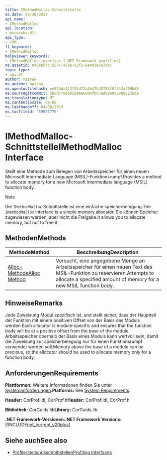 ```yaml
---
title: IMethodMalloc-Schnittstelle
ms.date: 03/30/2017
api_name:
- IMethodMalloc
api_location:
- mscorwks.dll
api_type:
- COM
f1_keywords:
- IMethodMalloc
helpviewer_keywords:
- IMethodMalloc interface [.NET Framework profiling]
ms.assetid: 8c8ab5dc-557c-473a-82f2-6e403eca7dac
topic_type:
- apiref
author: mairaw
ms.author: mairaw
ms.openlocfilehash: ee825da1f3f0fd72a3b47b48783f0f344af99b65
ms.sourcegitcommit: 5b6d778ebb269ee6684fb57ad69a8c28b06235b9
ms.translationtype: MT
ms.contentlocale: de-DE
ms.lasthandoff: 04/08/2019
ms.locfileid: "59077770"
---
```

# <a name="imethodmalloc-interface"></a><span data-ttu-id="44c02-102">IMethodMalloc-Schnittstelle</span><span class="sxs-lookup"><span data-stu-id="44c02-102">IMethodMalloc Interface</span></span>
<span data-ttu-id="44c02-103">Stellt eine Methode zum Belegen von Arbeitsspeicher für einen neuen Microsoft intermediate Language (MSIL)-Funktionsrumpf.</span><span class="sxs-lookup"><span data-stu-id="44c02-103">Provides a method to allocate memory for a new Microsoft intermediate language (MSIL) function body.</span></span>  
  
> [!NOTE]
>  <span data-ttu-id="44c02-104">Die `IMethodMalloc` Schnittstelle ist eine einfache speicherbelegung.</span><span class="sxs-lookup"><span data-stu-id="44c02-104">The `IMethodMalloc` interface is a simple memory allocator.</span></span> <span data-ttu-id="44c02-105">Sie können Speicher zugewiesen werden, aber nicht die Freigabe.</span><span class="sxs-lookup"><span data-stu-id="44c02-105">It allows you to allocate memory, but not to free it.</span></span>  
  
## <a name="methods"></a><span data-ttu-id="44c02-106">Methoden</span><span class="sxs-lookup"><span data-stu-id="44c02-106">Methods</span></span>  
  
|<span data-ttu-id="44c02-107">Methode</span><span class="sxs-lookup"><span data-stu-id="44c02-107">Method</span></span>|<span data-ttu-id="44c02-108">Beschreibung</span><span class="sxs-lookup"><span data-stu-id="44c02-108">Description</span></span>|  
|------------|-----------------|  
|[<span data-ttu-id="44c02-109">Alloc-Methode</span><span class="sxs-lookup"><span data-stu-id="44c02-109">Alloc Method</span></span>](../../../../docs/framework/unmanaged-api/profiling/imethodmalloc-alloc-method.md)|<span data-ttu-id="44c02-110">Versucht, eine angegebene Menge an Arbeitsspeicher für einen neuen Text des MSIL-Funktion zu reservieren.</span><span class="sxs-lookup"><span data-stu-id="44c02-110">Attempts to allocate a specified amount of memory for a new MSIL function body.</span></span>|  
  
## <a name="remarks"></a><span data-ttu-id="44c02-111">Hinweise</span><span class="sxs-lookup"><span data-stu-id="44c02-111">Remarks</span></span>  
 <span data-ttu-id="44c02-112">Jede Zuweisung Modul spezifisch ist, und stellt sicher, dass der Hauptteil der Funktion mit einem positiven Offset von der Basis des Moduls werden.</span><span class="sxs-lookup"><span data-stu-id="44c02-112">Each allocator is module-specific and ensures that the function body will be at a positive offset from the base of the module.</span></span> <span data-ttu-id="44c02-113">Arbeitsspeicher oberhalb der Basis eines Moduls kann wertvoll sein, damit die Zuweisung zur speicherbelegung nur für einen Funktionsrumpf verwendet werden soll.</span><span class="sxs-lookup"><span data-stu-id="44c02-113">Memory above the base of a module can be precious, so the allocator should be used to allocate memory only for a function body.</span></span>  
  
## <a name="requirements"></a><span data-ttu-id="44c02-114">Anforderungen</span><span class="sxs-lookup"><span data-stu-id="44c02-114">Requirements</span></span>  
 <span data-ttu-id="44c02-115">**Plattformen:** Weitere Informationen finden Sie unter [Systemanforderungen](../../../../docs/framework/get-started/system-requirements.md).</span><span class="sxs-lookup"><span data-stu-id="44c02-115">**Platforms:** See [System Requirements](../../../../docs/framework/get-started/system-requirements.md).</span></span>  
  
 <span data-ttu-id="44c02-116">**Header:** CorProf.idl, CorProf.h</span><span class="sxs-lookup"><span data-stu-id="44c02-116">**Header:** CorProf.idl, CorProf.h</span></span>  
  
 <span data-ttu-id="44c02-117">**Bibliothek:** CorGuids.lib</span><span class="sxs-lookup"><span data-stu-id="44c02-117">**Library:** CorGuids.lib</span></span>  
  
 **<span data-ttu-id="44c02-118">.NET Framework-Versionen:</span><span class="sxs-lookup"><span data-stu-id="44c02-118">.NET Framework Versions:</span></span>** [!INCLUDE[net_current_v20plus](../../../../includes/net-current-v20plus-md.md)]  
  
## <a name="see-also"></a><span data-ttu-id="44c02-119">Siehe auch</span><span class="sxs-lookup"><span data-stu-id="44c02-119">See also</span></span>

- [<span data-ttu-id="44c02-120">Profilerstellungsschnittstellen</span><span class="sxs-lookup"><span data-stu-id="44c02-120">Profiling Interfaces</span></span>](../../../../docs/framework/unmanaged-api/profiling/profiling-interfaces.md)
